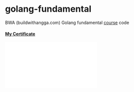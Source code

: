 # golang-fundamental
BWA (buildwithangga.com) Golang fundamental [course](https://class.buildwithangga.com/welcome_course/golang-fundamental) code

#### [My Certificate](golang-fundamental-yusuf-manshur.pdf)
<embed src="golang-fundamental-yusuf-manshur.pdf" type="application/pdf">